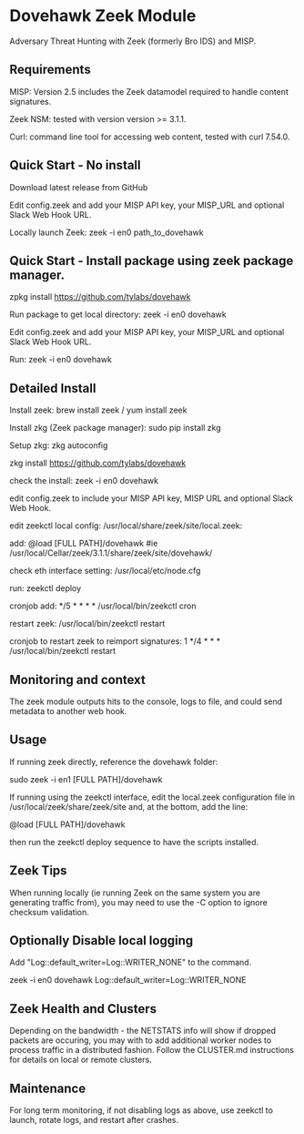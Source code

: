 # Dovehawk Zeek Module

Adversary Threat Hunting with Zeek (formerly Bro IDS) and MISP.


## Requirements

MISP: Version 2.5 includes the Zeek datamodel required to handle content signatures.

Zeek NSM: tested with version version >= 3.1.1.

Curl: command line tool for accessing web content, tested with curl 7.54.0.


## Quick Start - No install

Download latest release from GitHub

Edit config.zeek and add your MISP API key, your MISP_URL and optional Slack Web Hook URL.

Locally launch Zeek: zeek -i en0 path_to_dovehawk


## Quick Start - Install package using zeek package manager.

zpkg install https://github.com/tylabs/dovehawk

Run package to get local directory: zeek -i en0 dovehawk

Edit config.zeek and add your MISP API key, your MISP_URL and optional Slack Web Hook URL.

Run: zeek -i en0 dovehawk



## Detailed Install

Install zeek: brew install zeek / yum install zeek

Install zkg (Zeek package manager): sudo pip install zkg

Setup zkg: zkg autoconfig

zkg install https://github.com/tylabs/dovehawk

check the install: zeek -i en0 dovehawk

edit config.zeek to include your MISP API key, MISP URL and optional Slack Web Hook.

edit zeekctl local config: /usr/local/share/zeek/site/local.zeek:

add: @load [FULL PATH]/dovehawk #ie  /usr/local/Cellar/zeek/3.1.1/share/zeek/site/dovehawk/

check eth interface setting: /usr/local/etc/node.cfg

run: zeekctl deploy

cronjob add: */5 * * * * /usr/local/bin/zeekctl cron

restart zeek: /usr/local/bin/zeekctl restart

cronjob to restart zeek to reimport signatures: 1 */4 * * * /usr/local/bin/zeekctl restart


## Monitoring and context

The zeek module outputs hits to the console, logs to file, and could send metadata to another web hook.


## Usage

If running zeek directly, reference the dovehawk folder:

sudo zeek -i en1 [FULL PATH]/dovehawk

If running using the zeekctl interface, edit the local.zeek configuration file in /usr/local/zeek/share/zeek/site and, at the bottom, add the line:

@load [FULL PATH]/dovehawk

then run the zeekctl deploy sequence to have the scripts installed.


## Zeek Tips

When running locally (ie running Zeek on the same system you are generating traffic from), you may need to use the -C option to ignore checksum validation.


## Optionally Disable local logging

Add "Log::default_writer=Log::WRITER_NONE" to the command.

zeek -i en0 dovehawk Log::default_writer=Log::WRITER_NONE


## Zeek Health and Clusters

Depending on the bandwidth - the NETSTATS info will show if dropped packets are occuring, you may with to add additional worker nodes to process traffic in a distributed fashion. Follow the CLUSTER.md instructions for details on local or remote clusters.


## Maintenance

For long term monitoring, if not disabling logs as above, use zeekctl to launch, rotate logs, and restart after crashes.



